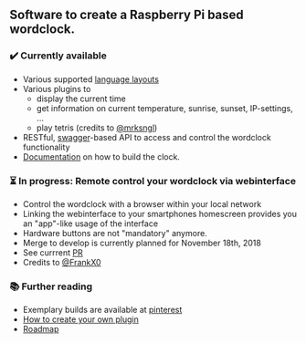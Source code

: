## Software to create a Raspberry Pi based wordclock.

### ✔️ Currently available
* Various supported [language layouts](https://github.com/bk1285/rpi_wordclock/tree/master/wordclock_layouts)
* Various plugins to
  * display the current time
  * get information on current temperature, sunrise, sunset, IP-settings, ...
  * play tetris (credits to [@mrksngl](https://github.com/mrksngl))
* RESTful, [swagger](https://swagger.io/specification/)-based API to access and control the wordclock functionality
* [Documentation](http://rpi-wordclock.readthedocs.io/en/master/) on how to build the clock.

### ⏳ In progress: Remote control your wordclock via webinterface
* Control the wordclock with a browser within your local network
* Linking the webinterface to your smartphones homescreen provides you an "app"-like usage of the interface
* Hardware buttons are not "mandatory" anymore.
* Merge to develop is currently planned for November 18th, 2018
* See currrent [PR](https://github.com/bk1285/rpi_wordclock/pull/100)
* Credits to [@FrankX0](https://github.com/FrankX0) 

### :books: Further reading

* Exemplary builds are available at [pinterest](https://www.pinterest.de/berndkrolla/wordclock-gallery/)
* [How to create your own plugin](https://rpi-wordclock.readthedocs.io/en/master/doc_further_reading.html#adding-a-new-plugin)
* [Roadmap](https://github.com/bk1285/rpi_wordclock/projects)

